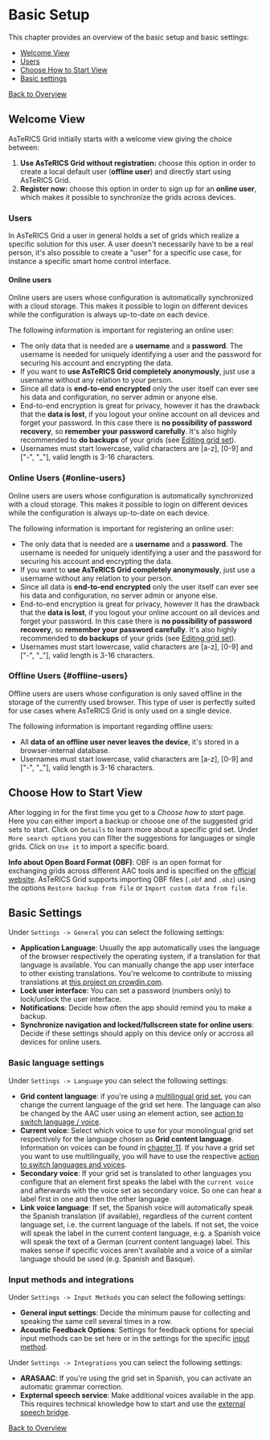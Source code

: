 # Basic Setup

This chapter provides an overview of the basic setup and basic settings:
- [Welcome View](03_basic_setup.md#welcome-view)
- [Users](03_basic_setup.md#users)
- [Choose How to Start View](03_basic_setup.md#choose-how-to-start-view)
- [Basic settings](03_basic_setup.md#basic-settings)

[Back to Overview](README.md)

## Welcome View

AsTeRICS Grid initially starts with a welcome view giving the choice between:

1. **Use AsTeRICS Grid without registration:** choose this option in order to create a local default user (**offline user**) and directly start using AsTeRICS Grid.
2. **Register now:** choose this option in order to sign up for an **online user**, which makes it possible to synchronize the grids across devices.

### Users

In AsTeRICS Grid a user in general holds a set of grids which realize a specific solution for this user. A user doesn't necessarily have to be a real person, it's also possible to create a "user" for a specific use case, for instance a specific smart home control interface.

#### Online users

Online users are users whose configuration is automatically synchronized with a cloud storage. This makes it possible to login on different devices while the configuration is always up-to-date on each device.

The following information is important for registering an online user:
* The only data that is needed are a **username** and a **password**. The username is needed for uniquely identifying a user and the password for securing his account and encrypting the data.
* If you want to **use AsTeRICS Grid completely anonymously**, just use a username without any relation to your person.
* Since all data is **end-to-end encrypted** only the user itself can ever see his data and configuration, no server admin or anyone else.
* End-to-end encryption is great for privacy, however it has the drawback that the **data is lost**, if you logout your online account on all devices and forget your password. In this case there is **no possibility of password recovery**, so **remember your password carefully**. It's also highly recommended to **do backups** of your grids (see [Editing grid set](05_editing-grid-set.md)).
* Usernames must start lowercase, valid characters are [a-z], [0-9] and ["-", "_"], valid length is 3-16 characters.

### Online Users {#online-users}

Online users are users whose configuration is automatically synchronized with a cloud storage. This makes it possible to login on different devices while the configuration is always up-to-date on each device.

The following information is important for registering an online user:
* The only data that is needed are a **username** and a **password**. The username is needed for uniquely identifying a user and the password for securing his account and encrypting the data.
* If you want to **use AsTeRICS Grid completely anonymously**, just use a username without any relation to your person.
* Since all data is **end-to-end encrypted** only the user itself can ever see his data and configuration, no server admin or anyone else.
* End-to-end encryption is great for privacy, however it has the drawback that the **data is lost**, if you logout your online account on all devices and forget your password. In this case there is **no possibility of password recovery**, so **remember your password carefully**. It's also highly recommended to **do backups** of your grids (see [Editing grid set](05_editing-grid-set.md)).
* Usernames must start lowercase, valid characters are [a-z], [0-9] and ["-", "_"], valid length is 3-16 characters.

### Offline Users {#offline-users}

Offline users are users whose configuration is only saved offline in the storage of the currently used browser. This type of user is perfectly suited for use cases where AsTeRICS Grid is only used on a single device.

The following information is important regarding offline users:
* All **data of an offline user never leaves the device**, it's stored in a browser-internal database.
* Usernames must start lowercase, valid characters are [a-z], [0-9] and ["-", "_"], valid length is 3-16 characters.



## Choose How to Start View

After logging in for the first time you get to a *Choose how to start* page. Here you can either import a backup or choose one of the suggested grid sets to start. Click on `Details` to learn more about a specific grid set.
Under `More search options` you can filter the suggestions for languages or single grids.
Click on `Use it` to import a specific board.

**Info about Open Board Format (OBF)**: OBF is an open format for exchanging grids across different AAC tools and is specified on the [official website](https://www.openboardformat.org/). AsTeRICS Grid supports importing OBF files (`.obf` and `.obz`) using the options `Restore backup from file` or `Import custom data from file`.

## Basic Settings

Under `Settings -> General` you can select the following settings:

- **Application Language**: Usually the app automatically uses the language of the browser respectively the operating system, if a translation for that language is available. You can manually change the app user interface to other existing translations. You're welcome to contribute to missing translations at [this project on crowdin.com](https://crowdin.com/project/asterics-grid).
- **Lock user interface**: You can set a password (numbers only) to lock/unlock the user interface.
- **Notifications**: Decide how often the app should remind you to make a backup.
- **Synchronize navigation and locked/fullscreen state for online users**: Decide if these settings should apply on this device only or accross all devices for online users.

### Basic language settings

Under `Settings -> Language` you can select the following settings:
- **Grid content language**: if you're using a [multilingual grid set](12_multilingual-grid-sets.md), you can change the current language of the grid set here. The language can also be changed by the AAC user using an element action, see [action to switch language / voice](12_multilingual-grid-sets.md#switching-languages).
- **Current voice**: Select which voice to use for your monolingual grid set respectively for the language chosen as **Grid content language**. Information on voices can be found in [chapter 11](11_voices.md). If you have a grid set you want to use multilingually, you will have to use the respective [action to switch languages and voices](12_multilingual-grid-sets.md#switching-languages).
- **Secondary voice**: If your grid set is translated to other languages you configure that an element first speaks the label with the `current voice` and afterwards with the voice set as secondary voice. So one can hear a label first in one and then the other language.
- **Link voice language**: If set, the Spanish voice will automatically speak the Spanish translation (if available), regardless of the current content language set, i.e. the current language of the labels. If not set, the voice will speak the label in the current content language, e.g. a Spanish voice will speak the text of a German (current content language) label. This makes sense if specific voices aren't available and a voice of a similar language should be used (e.g. Spanish and Basque).

### Input methods and integrations

Under `Settings -> Input Methods` you can select the following settings:
- **General input settings**: Decide the minimum pause  for collecting and speaking the same cell several times in a row.
- **Acoustic Feedback Options**: Settings for feedback options for special input methods can be set here or in the settings for the specific [input method](09_input-options.md).

Under `Settings -> Integrations` you can select the following settings:
- **ARASAAC**: If you're using the grid set in Spanish, you can activate an automatic grammar correction.
- **Expternal speech service**: Make additional voices available in the app. This requires technical knowledge how to start and use the [external speech bridge](https://github.com/asterics/AsTeRICS-Grid-Helper?tab=readme-ov-file#speech).

[Back to Overview](README.md)